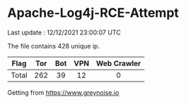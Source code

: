 
# Apache-Log4j-RCE-Attempt

Last update : 12/12/2021 23:00:07 UTC

The file contains 428 unique ip.

| Flag | Tor | Bot | VPN | Web Crawler|
| :---:   | :-: | :-: | :-: | :-: |
| Total | 262 | 39 | 12 | 0 |

Getting from https://www.greynoise.io